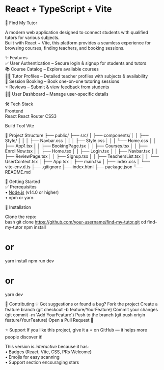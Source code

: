 # React + TypeScript + Vite
📘 Find My Tutor  

A modern web application designed to connect students with qualified tutors for various subjects.  
Built with React + Vite, this platform provides a seamless experience for browsing courses, finding teachers, and booking sessions.  

✨ Features  
✅ User Authentication – Secure login & signup for students and tutors  
📚 Course Catalog – Explore available courses  
👨‍🏫 Tutor Profiles – Detailed teacher profiles with subjects & availability  
📅 Session Booking – Book one-on-one tutoring sessions  
⭐ Reviews – Submit & view feedback from students  
🧑‍💻 User Dashboard – Manage user-specific details  

🛠️ Tech Stack  
Frontend  
React
React Router 
CSS3 

Build Tool 
Vite

📂 Project Structure
├── public/
├── src/
│ ├── components/
│ │ ├── Style/
│ │ │ ├── Navbar.css
│ │ │ ├── Style.css
│ │ │ └── Home.css
│ │ ├── App1.tsx
│ │ ├── BookingPage.tsx
│ │ ├── Courses.tsx
│ │ ├── EnrollNow.tsx
│ │ ├── Home.tsx
│ │ ├── Login.tsx
│ │ ├── Navbar.tsx
│ │ ├── ReviewPage.tsx
│ │ ├── Signup.tsx
│ │ ├── TeachersList.tsx
│ │ └── UserContext.tsx
│ ├── App.tsx
│ ├── main.tsx
│ ├── index.css
│ └── vite-env.d.ts
├── .gitignore
├── index.html
├── package.json
└── README.md

 🚀 Getting Started  
 ✅ Prerequisites  
•⁠  ⁠[Node.js](https://nodejs.org/) (v14.0 or higher)  
•⁠  ⁠npm or yarn  

 🔧 Installation  

Clone the repo:  
bash
git clone https://github.com/your-username/find-my-tutor.git
cd find-my-tutor
npm install
# or
yarn install
 npm run dev
# or
yarn dev

🤝 Contributing
💡 Got suggestions or found a bug?
Fork the project
Create a feature branch (git checkout -b feature/YourFeature)
Commit your changes (git commit -m 'Add YourFeature')
Push to the branch (git push origin feature/YourFeature)
Open a Pull Request 🎉

⭐ Support
If you like this project, give it a ⭐ on GitHub — it helps more people discover it!

This version is *interactive* because it has:  
•⁠  ⁠Badges (React, Vite, CSS, PRs Welcome)  
•⁠  ⁠Emojis for easy scanning  
•⁠  ⁠Support section encouraging stars 
 
